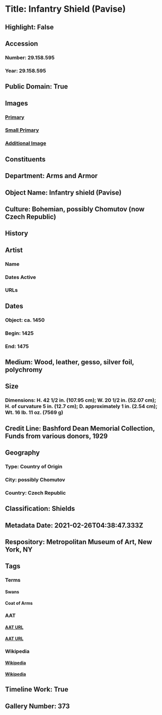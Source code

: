 # Title: Infantry Shield (Pavise)
## Highlight: False
## Accession
### Number: 29.158.595
### Year: 29.158.595
## Public Domain: True
## Images
### [Primary](https://images.metmuseum.org/CRDImages/aa/original/DP111254.jpg)
### [Small Primary](https://images.metmuseum.org/CRDImages/aa/web-large/DP111254.jpg)
### [Additional Image](https://images.metmuseum.org/CRDImages/aa/original/sfsb29.158.595s2.jpg)
## Constituents
## Department: Arms and Armor
## Object Name: Infantry shield (Pavise)
## Culture: Bohemian, possibly Chomutov (now Czech Republic)
## History
## Artist
### Name
### Dates Active
### URLs
## Dates
### Object: ca. 1450
### Begin: 1425
### End: 1475
## Medium: Wood, leather, gesso, silver foil, polychromy
## Size
### Dimensions: H. 42 1/2 in. (107.95 cm); W. 20 1/2 in. (52.07 cm); H. of curvature 5 in. (12.7 cm); D. approximately 1 in. (2.54 cm); Wt. 16 lb. 11 oz. (7569 g)
## Credit Line: Bashford Dean Memorial Collection, Funds from various donors, 1929
## Geography
### Type: Country of Origin
### City: possibly Chomutov
### Country: Czech Republic
## Classification: Shields
## Metadata Date: 2021-02-26T04:38:47.333Z
## Respository: Metropolitan Museum of Art, New York, NY
## Tags
### Terms
#### Swans
#### Coat of Arms
### AAT
#### [AAT URL](http://vocab.getty.edu/page/aat/300250103)
#### [AAT URL](http://vocab.getty.edu/page/aat/300126352)
### Wikipedia
#### [Wikipedia]()
#### [Wikipedia]()
## Timeline Work: True
## Gallery Number: 373